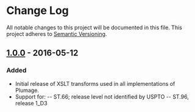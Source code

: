 # Change Log
All notable changes to this project will be documented in this file.
This project adheres to [Semantic Versioning](http://semver.org/).

## [1.0.0](https://github.com/codingatty/Plumage/releases/tag/V1.0.0) - 2016-05-12
### Added
- Initial release of XSLT transforms used in all implementations of Plumage.
- Support for:
-- ST.66; release level not identified by USPTO
-- ST.96, release 1_D3 
